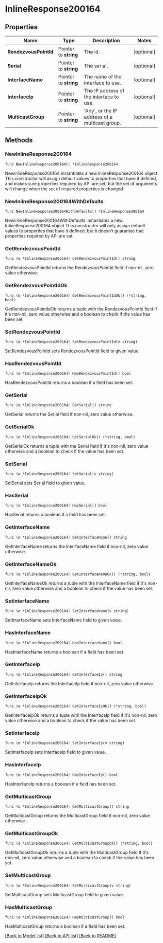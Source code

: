 # InlineResponse200164

## Properties

Name | Type | Description | Notes
------------ | ------------- | ------------- | -------------
**RendezvousPointId** | Pointer to **string** | The id. | [optional] 
**Serial** | Pointer to **string** | The serial. | [optional] 
**InterfaceName** | Pointer to **string** | The name of the interface to use. | [optional] 
**InterfaceIp** | Pointer to **string** | The IP address of the interface to use. | [optional] 
**MulticastGroup** | Pointer to **string** | &#39;Any&#39;, or the IP address of a multicast group. | [optional] 

## Methods

### NewInlineResponse200164

`func NewInlineResponse200164() *InlineResponse200164`

NewInlineResponse200164 instantiates a new InlineResponse200164 object
This constructor will assign default values to properties that have it defined,
and makes sure properties required by API are set, but the set of arguments
will change when the set of required properties is changed

### NewInlineResponse200164WithDefaults

`func NewInlineResponse200164WithDefaults() *InlineResponse200164`

NewInlineResponse200164WithDefaults instantiates a new InlineResponse200164 object
This constructor will only assign default values to properties that have it defined,
but it doesn't guarantee that properties required by API are set

### GetRendezvousPointId

`func (o *InlineResponse200164) GetRendezvousPointId() string`

GetRendezvousPointId returns the RendezvousPointId field if non-nil, zero value otherwise.

### GetRendezvousPointIdOk

`func (o *InlineResponse200164) GetRendezvousPointIdOk() (*string, bool)`

GetRendezvousPointIdOk returns a tuple with the RendezvousPointId field if it's non-nil, zero value otherwise
and a boolean to check if the value has been set.

### SetRendezvousPointId

`func (o *InlineResponse200164) SetRendezvousPointId(v string)`

SetRendezvousPointId sets RendezvousPointId field to given value.

### HasRendezvousPointId

`func (o *InlineResponse200164) HasRendezvousPointId() bool`

HasRendezvousPointId returns a boolean if a field has been set.

### GetSerial

`func (o *InlineResponse200164) GetSerial() string`

GetSerial returns the Serial field if non-nil, zero value otherwise.

### GetSerialOk

`func (o *InlineResponse200164) GetSerialOk() (*string, bool)`

GetSerialOk returns a tuple with the Serial field if it's non-nil, zero value otherwise
and a boolean to check if the value has been set.

### SetSerial

`func (o *InlineResponse200164) SetSerial(v string)`

SetSerial sets Serial field to given value.

### HasSerial

`func (o *InlineResponse200164) HasSerial() bool`

HasSerial returns a boolean if a field has been set.

### GetInterfaceName

`func (o *InlineResponse200164) GetInterfaceName() string`

GetInterfaceName returns the InterfaceName field if non-nil, zero value otherwise.

### GetInterfaceNameOk

`func (o *InlineResponse200164) GetInterfaceNameOk() (*string, bool)`

GetInterfaceNameOk returns a tuple with the InterfaceName field if it's non-nil, zero value otherwise
and a boolean to check if the value has been set.

### SetInterfaceName

`func (o *InlineResponse200164) SetInterfaceName(v string)`

SetInterfaceName sets InterfaceName field to given value.

### HasInterfaceName

`func (o *InlineResponse200164) HasInterfaceName() bool`

HasInterfaceName returns a boolean if a field has been set.

### GetInterfaceIp

`func (o *InlineResponse200164) GetInterfaceIp() string`

GetInterfaceIp returns the InterfaceIp field if non-nil, zero value otherwise.

### GetInterfaceIpOk

`func (o *InlineResponse200164) GetInterfaceIpOk() (*string, bool)`

GetInterfaceIpOk returns a tuple with the InterfaceIp field if it's non-nil, zero value otherwise
and a boolean to check if the value has been set.

### SetInterfaceIp

`func (o *InlineResponse200164) SetInterfaceIp(v string)`

SetInterfaceIp sets InterfaceIp field to given value.

### HasInterfaceIp

`func (o *InlineResponse200164) HasInterfaceIp() bool`

HasInterfaceIp returns a boolean if a field has been set.

### GetMulticastGroup

`func (o *InlineResponse200164) GetMulticastGroup() string`

GetMulticastGroup returns the MulticastGroup field if non-nil, zero value otherwise.

### GetMulticastGroupOk

`func (o *InlineResponse200164) GetMulticastGroupOk() (*string, bool)`

GetMulticastGroupOk returns a tuple with the MulticastGroup field if it's non-nil, zero value otherwise
and a boolean to check if the value has been set.

### SetMulticastGroup

`func (o *InlineResponse200164) SetMulticastGroup(v string)`

SetMulticastGroup sets MulticastGroup field to given value.

### HasMulticastGroup

`func (o *InlineResponse200164) HasMulticastGroup() bool`

HasMulticastGroup returns a boolean if a field has been set.


[[Back to Model list]](../README.md#documentation-for-models) [[Back to API list]](../README.md#documentation-for-api-endpoints) [[Back to README]](../README.md)


